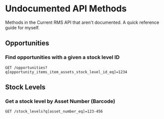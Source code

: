 # Undocumented API Methods

Methods in the Current RMS API that aren't documented. A quick reference guide for myself.

## Opportunities
### Find opportunities with a given a stock level ID

```
GET /opportunities?q[opportunity_items_item_assets_stock_level_id_eq]=1234
```
## Stock Levels
###  Get a stock level by Asset Number (Barcode)

```
GET /stock_levels?q[asset_number_eq]=123-456
```